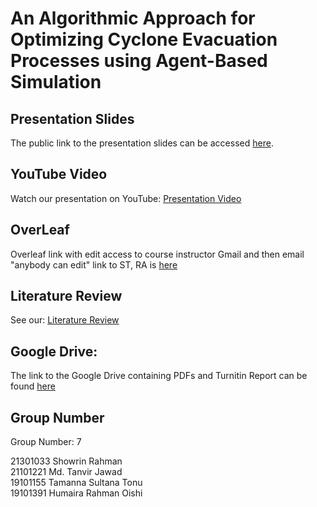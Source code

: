 # An Algorithmic Approach for Optimizing Cyclone Evacuation Processes using Agent-Based Simulation


## Presentation Slides

The public link to the presentation slides can be accessed [here](https://www.canva.com/design/DAF2MP-u4nE/BzaEgIy4x7jxVZKvr6XyYA/edit?fbclid=IwAR1jB4St2fMjjN6Vlqi_uCSrffuJdRW-Ap73YqASUpLQrPfyNMLd9VraLAc).

## YouTube Video

Watch our presentation on YouTube: [Presentation Video](https://youtu.be/DiMBLm4ts1w)

## OverLeaf
Overleaf link with edit access to course instructor Gmail and then email "anybody can edit" link to ST, RA is [here](https://www.overleaf.com/8393345214svvvypbhrjnd#eaa364)

## Literature Review 

See our: [ Literature Review](https://docs.google.com/spreadsheets/d/1CKo4qRVq8C53A7WHDSBos4oDjrqE_L4KjHcUKCOeaZU/edit#gid=396298435)

## Google Drive:

The link to the Google Drive containing PDFs and Turnitin Report can be found [here](https://drive.google.com/drive/u/1/folders/1E_GPkyUlzGd4GmSpae9khJdbyWiy4uoR)

## Group Number

Group Number: 7

21301033	Showrin Rahman <br>
21101221	Md. Tanvir Jawad <br>
19101155	Tamanna Sultana Tonu <br>
19101391	Humaira Rahman Oishi 
